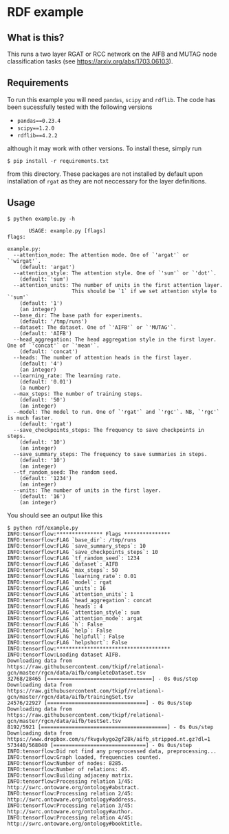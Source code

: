 # RDF example

## What is this?
This runs a two layer RGAT or RCC network on the AIFB and MUTAG node classification tasks (see https://arxiv.org/abs/1703.06103).

## Requirements
To run this example you will need `pandas`, `scipy` and `rdflib`.
The code has been sucessfully tested with the following versions
+ `pandas==0.23.4`
+ `scipy==1.2.0`
+ `rdflib==4.2.2`

although it may work with other versions. To install these, simply run
```
$ pip install -r requirements.txt
```
from this directory.
These packages are not installed by default upon installation of `rgat` as they are not neccessary for the layer definitions.

## Usage
```
$ python example.py -h

       USAGE: example.py [flags]
flags:

example.py:
  --attention_mode: The attention mode. One of `'argat'` or `'wirgat'`.
    (default: 'argat')
  --attention_style: The attention style. One of `'sum'` or `'dot'`.
    (default: 'sum')
  --attention_units: The number of units in the first attention layer. 
                     This should be `1` if we set attention style to `'sum'`
    (default: '1')
    (an integer)
  --base_dir: The base path for experiments.
    (default: '/tmp/runs')
  --dataset: The dataset. One of `'AIFB'` or `'MUTAG'`.
    (default: 'AIFB')
  --head_aggregation: The head aggregation style in the first layer. One of `'concat'` or `'mean'`.
    (default: 'concat')
  --heads: The number of attention heads in the first layer.
    (default: '4')
    (an integer)
  --learning_rate: The learning rate.
    (default: '0.01')
    (a number)
  --max_steps: The number of training steps.
    (default: '50')
    (an integer)
  --model: The model to run. One of `'rgat'` and `'rgc'`. NB, `'rgc'` is much faster.
    (default: 'rgat')
  --save_checkpoints_steps: The frequency to save checkpoints in steps.
    (default: '10')
    (an integer)
  --save_summary_steps: The frequency to save summaries in steps.
    (default: '10')
    (an integer)
  --tf_random_seed: The random seed.
    (default: '1234')
    (an integer)
  --units: The number of units in the first layer.
    (default: '16')
    (an integer)
```
You should see an output like this
```
$ python rdf/example.py
INFO:tensorflow:*************** Flags ***************
INFO:tensorflow:FLAG `base_dir`: /tmp/runs
INFO:tensorflow:FLAG `save_summary_steps`: 10
INFO:tensorflow:FLAG `save_checkpoints_steps`: 10
INFO:tensorflow:FLAG `tf_random_seed`: 1234
INFO:tensorflow:FLAG `dataset`: AIFB
INFO:tensorflow:FLAG `max_steps`: 50
INFO:tensorflow:FLAG `learning_rate`: 0.01
INFO:tensorflow:FLAG `model`: rgat
INFO:tensorflow:FLAG `units`: 16
INFO:tensorflow:FLAG `attention_units`: 1
INFO:tensorflow:FLAG `head_aggregation`: concat
INFO:tensorflow:FLAG `heads`: 4
INFO:tensorflow:FLAG `attention_style`: sum
INFO:tensorflow:FLAG `attention_mode`: argat
INFO:tensorflow:FLAG `h`: False
INFO:tensorflow:FLAG `help`: False
INFO:tensorflow:FLAG `helpfull`: False
INFO:tensorflow:FLAG `helpshort`: False
INFO:tensorflow:*************************************
INFO:tensorflow:Loading dataset AIFB.
Downloading data from https://raw.githubusercontent.com/tkipf/relational-gcn/master/rgcn/data/aifb/completeDataset.tsv
32768/28465 [==================================] - 0s 0us/step
Downloading data from https://raw.githubusercontent.com/tkipf/relational-gcn/master/rgcn/data/aifb/trainingSet.tsv
24576/22927 [================================] - 0s 0us/step
Downloading data from https://raw.githubusercontent.com/tkipf/relational-gcn/master/rgcn/data/aifb/testSet.tsv
8192/5921 [=========================================] - 0s 0us/step
Downloading data from https://www.dropbox.com/s/fkvgvkygo2gf28k/aifb_stripped.nt.gz?dl=1
573440/568040 [==============================] - 0s 0us/step
INFO:tensorflow:Did not find any preprocessed data, preprocessing...
INFO:tensorflow:Graph loaded, frequencies counted.
INFO:tensorflow:Number of nodes: 8285.
INFO:tensorflow:Number of relations: 45.
INFO:tensorflow:Building adjaceny matrix.
INFO:tensorflow:Processing relation 1/45: http://swrc.ontoware.org/ontology#abstract.
INFO:tensorflow:Processing relation 2/45: http://swrc.ontoware.org/ontology#address.
INFO:tensorflow:Processing relation 3/45: http://swrc.ontoware.org/ontology#author.
INFO:tensorflow:Processing relation 4/45: http://swrc.ontoware.org/ontology#booktitle.
```
